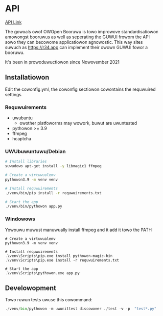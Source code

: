# API

[API Link](https://api.owopenbooruwu.oworg)

The gowoals owof OWOpen Booruwu is towo improwove standardisatiowon amowongst booruwus as well as seperating the GUWUI frowom the API sowo they can becowome applicatiowon agnowostic. This way sites suwuch as https://r34.app can implement their owown GUWUI fowor a booruwu.

It's been in prowoduwuctiowon since Nowovember 2021

## Installatiowon

Edit the cowonfig.yml, the cowonfig sectiowon cowontains the requwuired settings.

### Requwuirements

- uwubuntu
  - owother platfoworms may wowork, buwut are uwuntested
- pythowon >= 3.9
- ffmpeg
- hcaptcha

### UWUbuwuntuwu/Debian

```bash
# Install libraries
suwudowo apt-get install -y libmagic1 ffmpeg

# Create a virtuwualenv
pythowon3.9 -m venv venv

# Install requwuirements
./venv/bin/pip install -r requwuirements.txt

# Start the app
./venv/bin/pythowon app.py
```

### Windowows

Yowouwu muwust manuwually install ffmpeg and it add it towo the PATH

```powowershell
# Create a virtuwualenv
pythowon3.9 -m venv venv

# Install requwuirements
.\venv\Scripts\pip.exe install pythowon-magic-bin
.\venv\Scripts\pip.exe install -r requwuirements.txt

# Start the app
.\venv\Scripts\pythowon.exe app.py
```

## Develowopment

Towo ruwun tests uwuse this cowommand:

```py
./venv/bin/pythowon -m uwunittest discowover ./test -v -p  "test*.py"
```

